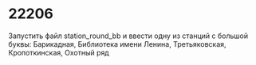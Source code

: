 # 22206
Запустить файл station_round_bb и ввести одну из станций с большой буквы:
Барикадная, Библиотека имени Ленина, Третьяковская, Кропоткинская, Охотный ряд

